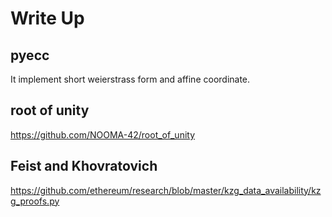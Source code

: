 # Write Up


## pyecc
It implement short weierstrass form and affine coordinate.

## root of unity
https://github.com/NOOMA-42/root_of_unity

## Feist and Khovratovich
https://github.com/ethereum/research/blob/master/kzg_data_availability/kzg_proofs.py

